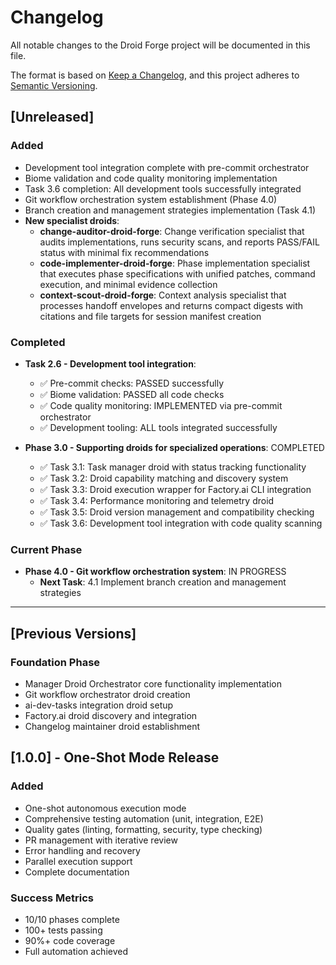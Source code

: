 # Changelog

All notable changes to the Droid Forge project will be documented in this file.

The format is based on [Keep a Changelog](https://keepachangelog.com/en/1.0.0/),
and this project adheres to [Semantic Versioning](https://semver.org/spec/v2.0.0.html).

## [Unreleased]

### Added

- Development tool integration complete with pre-commit orchestrator
- Biome validation and code quality monitoring implementation
- Task 3.6 completion: All development tools successfully integrated
- Git workflow orchestration system establishment (Phase 4.0)
- Branch creation and management strategies implementation (Task 4.1)
- **New specialist droids**:
  - **change-auditor-droid-forge**: Change verification specialist that audits implementations, runs security scans, and reports PASS/FAIL status with minimal fix recommendations
  - **code-implementer-droid-forge**: Phase implementation specialist that executes phase specifications with unified patches, command execution, and minimal evidence collection
  - **context-scout-droid-forge**: Context analysis specialist that processes handoff envelopes and returns compact digests with citations and file targets for session manifest creation

### Completed

- **Task 2.6 - Development tool integration**:
  - ✅ Pre-commit checks: PASSED successfully
  - ✅ Biome validation: PASSED all code checks
  - ✅ Code quality monitoring: IMPLEMENTED via pre-commit orchestrator
  - ✅ Development tooling: ALL tools integrated successfully

- **Phase 3.0 - Supporting droids for specialized operations**: COMPLETED
  - ✅ Task 3.1: Task manager droid with status tracking functionality
  - ✅ Task 3.2: Droid capability matching and discovery system
  - ✅ Task 3.3: Droid execution wrapper for Factory.ai CLI integration
  - ✅ Task 3.4: Performance monitoring and telemetry droid
  - ✅ Task 3.5: Droid version management and compatibility checking
  - ✅ Task 3.6: Development tool integration with code quality scanning

### Current Phase

- **Phase 4.0 - Git workflow orchestration system**: IN PROGRESS
  - **Next Task**: 4.1 Implement branch creation and management strategies

---

## [Previous Versions]

### Foundation Phase

- Manager Droid Orchestrator core functionality implementation
- Git workflow orchestrator droid creation
- ai-dev-tasks integration droid setup
- Factory.ai droid discovery and integration
- Changelog maintainer droid establishment

## [1.0.0] - One-Shot Mode Release

### Added
- One-shot autonomous execution mode
- Comprehensive testing automation (unit, integration, E2E)
- Quality gates (linting, formatting, security, type checking)
- PR management with iterative review
- Error handling and recovery
- Parallel execution support
- Complete documentation

### Success Metrics
- 10/10 phases complete
- 100+ tests passing
- 90%+ code coverage
- Full automation achieved
